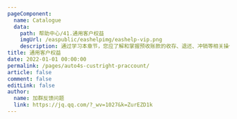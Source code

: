 ```yaml
---
pageComponent:
  name: Catalogue
  data:
    path: 帮助中心/41.通用客户权益
    imgUrl: /easpublic/eashelpimg/eashelp-vip.png
    description: 通过学习本章节，您应了解和掌握预收账款的收存、退还、冲销等相关操作。
title: 通用客户权益
date: 2022-01-01 00:00:00
permalink: /pages/auto4s-custright-praccount/
article: false
comment: false
editLink: false
author:
  name: 加群反馈问题
  link: https://jq.qq.com/?_wv=1027&k=ZurEZD1k
---
```


<!--div>声明：本帮助中心由雨意澜风倾力构建，如转载应征得授权！</div-->
